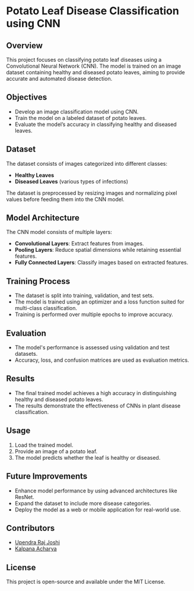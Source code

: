 # Potato Leaf Disease Classification using CNN

## Overview
This project focuses on classifying potato leaf diseases using a Convolutional Neural Network (CNN). The model is trained on an image dataset containing healthy and diseased potato leaves, aiming to provide accurate and automated disease detection.

## Objectives
- Develop an image classification model using CNN.
- Train the model on a labeled dataset of potato leaves.
- Evaluate the model’s accuracy in classifying healthy and diseased leaves.

## Dataset
The dataset consists of images categorized into different classes:
- **Healthy Leaves**
- **Diseased Leaves** (various types of infections)

The dataset is preprocessed by resizing images and normalizing pixel values before feeding them into the CNN model.

## Model Architecture
The CNN model consists of multiple layers:
- **Convolutional Layers**: Extract features from images.
- **Pooling Layers**: Reduce spatial dimensions while retaining essential features.
- **Fully Connected Layers**: Classify images based on extracted features.

## Training Process
- The dataset is split into training, validation, and test sets.
- The model is trained using an optimizer and a loss function suited for multi-class classification.
- Training is performed over multiple epochs to improve accuracy.

## Evaluation
- The model's performance is assessed using validation and test datasets.
- Accuracy, loss, and confusion matrices are used as evaluation metrics.

## Results
- The final trained model achieves a high accuracy in distinguishing healthy and diseased potato leaves.
- The results demonstrate the effectiveness of CNNs in plant disease classification.

## Usage
1. Load the trained model.
2. Provide an image of a potato leaf.
3. The model predicts whether the leaf is healthy or diseased.

## Future Improvements
- Enhance model performance by using advanced architectures like ResNet.
- Expand the dataset to include more disease categories.
- Deploy the model as a web or mobile application for real-world use.

## Contributors
- [Upendra Raj Joshi](https://github.com/Upendra48)
- [Kalpana Acharya](https://github.com/kaps04)

## License
This project is open-source and available under the MIT License.
